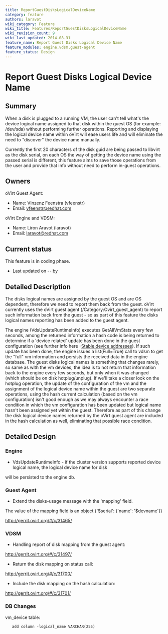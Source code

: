 ```yaml
---
title: ReportGuestDisksLogicalDeviceName
category: feature
authors: laravot
wiki_category: Feature
wiki_title: Features/ReportGuestDisksLogicalDeviceName
wiki_revision_count: 9
wiki_last_updated: 2014-08-31
feature_name: Report Guest Disks Logical Device Name
feature_modules: engine,vdsm,guest-agent
feature_status: Design
---
```


# Report Guest Disks Logical Device Name

## Summary

When a disk is plugged to a running VM, the user can't tell what's the device logical name assigned to that disk within the guest OS (for example: /dev/sda) without performing further operations. Reporting and displaying the logical device name within oVirt will ease users life and will eliminate the need to "discover" the device name manually.

Currently the first 20 characters of the disk guid are being passed to libvirt as the disk serial, on each OS the way of getting the device name using the passed serial is different, this feature aims to save those operations from the user and provide that info without need to perform in-guest operations.

## Owners

oVirt Guest Agent:

*   Name: Vinzenz Feenstra (vfeenstr)
*   Email: <vfeenstr@redhat.com>

oVirt Engine and VDSM:

*   Name: Liron Aravot (laravot)
*   Email: <laravot@redhat.com>

## Current status

This feature is in coding phase.

*   Last updated on -- by

## Detailed Description

The disks logical names are assigned by the guest OS and are OS dependent, therefore we need to report them back from the guest. oVirt currently uses the oVirt guest agent (/Category:Ovirt_guest_agent) to report such information back from the guest - so as part of this feature the disks logical names reporting has been added to the guest agent.

The engine (VdsUpdateRuntimeInfo) executes GetAllVmStats every few seconds, among the returned information a hash code is being returned to determine if a 'device related' update has been done in the guest configuration (see further info here -[Stable device addresses](/develop/release-management/features/ux/design/stabledeviceaddresses/)). If such update has been done, the engine issues a list(Full=True) call to vdsm to get the "full" vm information and persists the received data in the engine database. The guest disks logical names is something that changes rarely, so same as with the vm devices, the idea is to not return that information back to the engine every few seconds, but only when it was changed (which should be on disk hotplug/unplug). If we'll take a closer look on the hotplug operation, the update of the configuration of the vm and the assignment of the logical device name within the guest are two separate operations, using the hash current calculation (based on the vm configuration) isn't good enough as we may always encounter a race condition in which the vm configuration has been updated but logical name hasn't been assigned yet within the guest. Therefore as part of this change the disk logical device names returned by the oVirt guest agent are included in the hash calculation as well, eliminating that possible race condition.

## Detailed Design

### Engine

*   VdsUpdateRuntimeInfo - if the cluster version supports reported device logical name, the logical device name for disk

will be persisted to the engine db.

### Guest Agent

*   Extend the disks-usage message with the 'mapping' field.

The value of the mapping field is an object {'$serial': {'name': '$devname'}}

<http://gerrit.ovirt.org/#/c/31465/>

### VDSM

*   Handling report of disk mapping from the guest agent:

<http://gerrit.ovirt.org/#/c/31497/>

*   Return the disk mapping on status call:

<http://gerrit.ovirt.org/#/c/31700/>

*   Include the disk mapping on the hash calculation:

<http://gerrit.ovirt.org/#/c/31701/>

### DB Changes

vm_device table:

       add column -logical_name VARCHAR(255)



